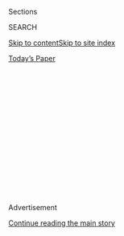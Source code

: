 <div id="app">

<div>

<div>

<div>

<div class="NYTAppHideMasthead css-1q2w90k e1suatyy0">

<div class="section css-ui9rw0 e1suatyy2">

<div class="css-eph4ug er09x8g0">

<div class="css-6n7j50">

</div>

<span class="css-1dv1kvn">Sections</span>

<div class="css-10488qs">

<span class="css-1dv1kvn">SEARCH</span>

</div>

[Skip to content](#site-content)[Skip to site
index](#site-index)

</div>

<div class="css-10698na e1huz5gh0">

</div>

</div>

<div id="masthead-bar-one" class="section hasLinks css-15hmgas e1csuq9d3">

<div class="css-uqyvli e1csuq9d0">

</div>

<div class="css-1uqjmks e1csuq9d1">

</div>

<div class="css-9e9ivx">

[](https://myaccount.nytimes3xbfgragh.onion/auth/login?response_type=cookie&client_id=vi)

</div>

<div class="css-1bvtpon e1csuq9d2">

[Today’s
Paper](https://www.nytimes3xbfgragh.onion/section/todayspaper)

</div>

</div>

</div>

</div>

<div data-aria-hidden="false">

<div id="site-content" data-role="main">

<div>

<div class="css-1aor85t" style="opacity:0.000000001;z-index:-1;visibility:hidden">

<div class="css-1hqnpie">

<div class="css-epjblv">

<span class="css-17xtcya">[Opinion](/section/opinion)</span><span class="css-x15j1o">|</span><span class="css-fwqvlz">Millions
of Americans Are About to Lose Their Homes. Congress Must Help
Them.</span>

</div>

<div class="css-k008qs">

<div class="css-1iwv8en">

<span class="css-18z7m18"></span>

<div>

</div>

</div>

<span class="css-1n6z4y">https://nyti.ms/3f3iDxL</span>

<div class="css-1705lsu">

<div class="css-4xjgmj">

<div class="css-4skfbu" data-role="toolbar" data-aria-label="Social Media Share buttons, Save button, and Comments Panel with current comment count" data-testid="share-tools">

  - 
  - 
  - 
  - 
    
    <div class="css-6n7j50">
    
    </div>

  - 
  - 

</div>

</div>

</div>

</div>

</div>

</div>

<div id="NYT_TOP_BANNER_REGION" class="css-13pd83m">

</div>

<div id="top-wrapper" class="css-1sy8kpn">

<div id="top-slug" class="css-l9onyx">

Advertisement

</div>

[Continue reading the main
story](#after-top)

<div class="ad top-wrapper" style="text-align:center;height:100%;display:block;min-height:250px">

<div id="top" class="place-ad" data-position="top" data-size-key="top">

</div>

</div>

<div id="after-top">

</div>

</div>

<div>

<div class="css-v5btjw etb61u70">

<div class="css-v05ibm etb61u71">

[Opinion](/section/opinion)

</div>

</div>

<div id="sponsor-wrapper" class="css-1hyfx7x">

<div id="sponsor-slug" class="css-19vbshk">

Supported by

</div>

[Continue reading the main
story](#after-sponsor)

<div id="sponsor" class="ad sponsor-wrapper" style="text-align:center;height:100%;display:block">

</div>

<div id="after-sponsor">

</div>

</div>

<div class="css-186x18t">

</div>

<div class="css-1vkm6nb ehdk2mb0">

# Millions of Americans Are About to Lose Their Homes. Congress Must Help Them.

</div>

Here’s what can be done to help people avoid eviction.

<div class="css-18e8msd">

<div class="css-vp77d3 epjyd6m0">

<div class="css-1baulvz">

By [<span class="css-1baulvz last-byline" itemprop="name">The Editorial
Board</span>](https://www.nytimes3xbfgragh.onion/interactive/opinion/editorialboard.html)

<div class="css-8atqhb">

The editorial board is a group of opinion journalists whose views are
informed by expertise, research, debate and certain longstanding ****
[values](https://www.nytimes3xbfgragh.onion/interactive/2018/opinion/editorialboard.html).
It is separate from the newsroom.

</div>

</div>

</div>

  - July 23,
    2020

  - 
    
    <div class="css-4xjgmj">
    
    <div class="css-d8bdto" data-role="toolbar" data-aria-label="Social Media Share buttons, Save button, and Comments Panel with current comment count" data-testid="share-tools">
    
      - 
      - 
      - 
      - 
        
        <div class="css-6n7j50">
        
        </div>
    
      - 
      - 
    
    </div>
    
    </div>

</div>

![<span class="css-cch8ym"><span class="css-1dv1kvn">Credit</span><span class="css-cnj6d5 e1z0qqy90" itemprop="copyrightHolder"><span class="css-1ly73wi e1tej78p0">Credit...</span><span>Nicholas
Konrad/the New York
Times</span></span></span>](https://static01.graylady3jvrrxbe.onion/images/2020/07/23/opinion/23evictions_big_house/23evictions_big_house-mediumSquareAt3X.jpg)

</div>

<div class="section meteredContent css-1r7ky0e" name="articleBody" itemprop="articleBody">

<div class="css-1fanzo5 StoryBodyCompanionColumn">

<div class="css-53u6y8">

By failing to contain the coronavirus, the United States is allowing
what began as a temporary disruption of economic life to do lasting
damage to the nation’s prosperity and prospects. With little chance of
an imminent economic rebound, millions of Americans who have lost their
jobs during the pandemic are now in grave danger of losing their homes,
too.

Twenty-two percent of households say that they don’t expect to be able
to make their next monthly rent or mortgage payment, according to a
[Census Bureau survey](https://www.census.gov/householdpulsedata).

Temporary limits on evictions, imposed in the early weeks of the U.S.
crisis, are gradually ending, and a growing number of lenders and
landlords are seeking to evict those who cannot pay.

The plight of desperate tenants and homeowners is attracting far less
attention than it did during the housing crisis that peaked in 2008,
perhaps because this time the problems did not begin in the housing
market, or perhaps because this crisis arrived so abruptly. But the
alarm bells ought to be ringing: The United States is on the verge of
allowing a mass dislocation of lower-income households that could dwarf
the last crisis.

</div>

</div>

<div class="css-1fanzo5 StoryBodyCompanionColumn">

<div class="css-53u6y8">

The immediate need is for Congress to impose a nationwide moratorium on
evictions and then to give people who have lost their jobs the money
required for rent or mortgage payments. The moratorium is necessary
because it takes time to distribute aid; it would protect people from
losing homes while help is on the way. The aid is necessary because
erasing obligations, as some have proposed, would merely move the crisis
up the food chain. About 47 percent of rental units are owned by
individual investors, who must pay their debts, too.

Much of the necessary money can be provided by continuing the $600
weekly payments that the federal government has made to unemployed
workers since April. The Urban Institute
[calculates](https://www.urban.org/research/publication/how-much-assistance-needed-support-renters-through-covid-19-crisis)
that those payments provide roughly two-thirds of the $5.5 billion in
monthly aid required to keep people in their homes. (Even with those
payments, the institute estimates that the government needs to provide
another $1.8 billion in monthly housing aid. That number is a minimum:
It would not cover other obligations, especially missed utility
payments, which can also lead to eviction. North Carolina residents, for
example, underpaid utility bills by $218 million from April through
June, The Washington Post
[reported](https://www.washingtonpost.com/business/2020/07/23/north-carolina-utility-bills-coronavirus/?hpid=hp_hp-top-table-high_bailoutnorthcarolina-1215pm%3Ahomepage%2Fstory-ans).)

The House passed a bill in May that more than addresses these needs. In
addition to extending supplementary unemployment benefits through
January, it provides $100 billion in aid for renters — about $16 billion
a month for the next six months — and another $75 billion in aid for
homeowners, both substantially reserved for lower-income households. It
also imposes a 12-month moratorium on tenant evictions and a 60-day
grace period for homeowners facing foreclosure. It includes funding to
help people who do lose their homes, including $11.5 billion for
homeless shelters and support services.

Senate Republicans have not offered a counterproposal. After insisting
for months that additional federal aid was not required, Republicans
have acknowledged the need to do something, but even as existing
measures begin to expire this weekend, they have yet to agree on the
details. Notably, [a draft
proposal](https://www.nytimes3xbfgragh.onion/interactive/2020/07/23/us/republican-draft-virus-aid-bill-july-23.html)
that circulated Thursday included no mention of direct housing aid,
while calling for a sharp reduction in unemployment benefits.

In the absence of aid, millions of Americans could lose their homes in
the coming months.

But even the House legislation is not sufficient to address the crisis.
Congress also needs to provide expert assistance to tenants and
homeowners facing the loss of homes.

</div>

</div>

<div class="css-1fanzo5 StoryBodyCompanionColumn">

<div class="css-53u6y8">

People regularly get evicted [even when the law is on their
side](https://www.nytimes3xbfgragh.onion/2020/07/23/business/evictions-moratorium-cares-act.html).
The federal government, for example, has imposed a moratorium on
evictions from properties with mortgages backed by the federal
government, but only 14 states require landlords to certify that their
property is not covered. Everywhere else, courts are basically operating
on the honor system.

Landlords are almost always represented by legal counsel, while tenants
rarely have professional help — which, predictably, does not go well for
many of them. A study of eviction cases from 2006 to 2016 in Kansas City
found that tenants
[prevailed](https://static1.squarespace.com/static/59ba0bd359cc68f015b7ff8a/t/5a68e811e4966bee3fb5d6cd/1516824594549/KC+Eviction+Project+-+Courts+Analysis.pdf)
in just 161 out of 77,000 cases in that time.

In 2017, New York City began a new program to provide lawyers to
low-income tenants facing eviction, initially in about 10 percent of the
city’s neighborhoods. The early evidence suggests that it makes a
difference. In the first year, [84
percent](https://www.cssny.org/news/entry/nyc-right-to-counsel) of
tenants who received legal representation were able to avoid eviction.

Congress also should resurrect the [National Foreclosure Mitigation
Counseling](https://neighborworks.org/NFMCCapstoneReport) program,
created in 2008 in response to the last housing crisis. The program,
which ended in 2018, provided counseling to more than two million
homeowners, helping many to avoid foreclosure through loan modifications
or negotiated sales.

The price for such counseling is relatively modest: The foreclosure
mitigation program cost $853 million over 10 years. The benefits can be
enormous. The loss of a home is also the loss of an investment, and of a
community. Moving can make it harder to keep a job. It can force
children to transfer to a new school. And the black mark of an eviction
or a foreclosure makes it harder to rent a new home, let alone buy one.

The need for such measures is not merely a product of an unexpected
public health crisis. It also reflects the fact that millions of
lower-income households were teetering on the brink of eviction during
the previous decade of economic growth.

Affordable housing is in desperately short supply. Roughly one in four
low-income households spend more than half their income on rent, leaving
little cushion for any loss of income. Even before the coronavirus
struck, more than half a million Americans were homeless, many of them
forced to sleep on the street. Even the most generous proposals before
Congress would leave that harsh reality largely unchanged. They would
address the immediate crisis, but not the enduring crisis.

</div>

</div>

<div class="css-1fanzo5 StoryBodyCompanionColumn">

<div class="css-53u6y8">

That is an appropriate priority for now, but in the coming months,
Congress ought to take the lessons of this crisis, and the last one, and
act to ensure every American has access to affordable housing. There is
no justification for providing aid to people facing eviction during a
public health crisis, but not to those who face eviction during an
ordinary July.

Food stamps are available to every American who demonstrates need,
because people need food. Housing aid ought to be available on the same
terms, because people need shelter, too.

</div>

</div>

<div>

</div>

<div class="css-1fanzo5 StoryBodyCompanionColumn">

<div class="css-53u6y8">

*The Times is committed to publishing* [*a diversity of
letters*](https://www.nytimes3xbfgragh.onion/2019/01/31/opinion/letters/letters-to-editor-new-york-times-women.html)
*to the editor. We’d like to hear what you think about this or any of
our articles. Here are some*
[*tips*](https://help.nytimes3xbfgragh.onion/hc/en-us/articles/115014925288-How-to-submit-a-letter-to-the-editor)*.
And here’s our email:*
[*letters@NYTimes.com*](mailto:letters@NYTimes.com)*.*

*Follow The New York Times Opinion section on*
[*Facebook*](https://www.facebookcorewwwi.onion/nytopinion)*,* [*Twitter
(@NYTopinion)*](http://twitter.com/NYTOpinion) *and*
[*Instagram*](https://www.instagram.com/nytopinion/)*.*

</div>

</div>

</div>

<div>

</div>

<div>

</div>

<div>

</div>

<div>

<div id="bottom-wrapper" class="css-1ede5it">

<div id="bottom-slug" class="css-l9onyx">

Advertisement

</div>

[Continue reading the main
story](#after-bottom)

<div id="bottom" class="ad bottom-wrapper" style="text-align:center;height:100%;display:block;min-height:90px">

</div>

<div id="after-bottom">

</div>

</div>

</div>

</div>

</div>

## Site Index

<div>

</div>

## Site Information Navigation

  - [© <span>2020</span> <span>The New York Times
    Company</span>](https://help.nytimes3xbfgragh.onion/hc/en-us/articles/115014792127-Copyright-notice)

<!-- end list -->

  - [NYTCo](https://www.nytco.com/)
  - [Contact
    Us](https://help.nytimes3xbfgragh.onion/hc/en-us/articles/115015385887-Contact-Us)
  - [Work with us](https://www.nytco.com/careers/)
  - [Advertise](https://nytmediakit.com/)
  - [T Brand Studio](http://www.tbrandstudio.com/)
  - [Your Ad
    Choices](https://www.nytimes3xbfgragh.onion/privacy/cookie-policy#how-do-i-manage-trackers)
  - [Privacy](https://www.nytimes3xbfgragh.onion/privacy)
  - [Terms of
    Service](https://help.nytimes3xbfgragh.onion/hc/en-us/articles/115014893428-Terms-of-service)
  - [Terms of
    Sale](https://help.nytimes3xbfgragh.onion/hc/en-us/articles/115014893968-Terms-of-sale)
  - [Site
    Map](https://spiderbites.nytimes3xbfgragh.onion)
  - [Help](https://help.nytimes3xbfgragh.onion/hc/en-us)
  - [Subscriptions](https://www.nytimes3xbfgragh.onion/subscription?campaignId=37WXW)

</div>

</div>

</div>

</div>
